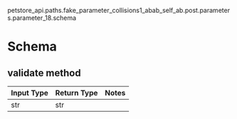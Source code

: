 petstore_api.paths.fake_parameter_collisions1_abab_self_ab.post.parameters.parameter_18.schema
# Schema

## validate method
Input Type | Return Type | Notes
------------ | ------------- | -------------
str | str |
